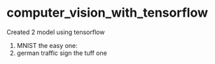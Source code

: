 # computer_vision_with_tensorflow

Created 2 model using tensorflow
1. MNIST the easy one: 
2. german traffic sign the tuff one
